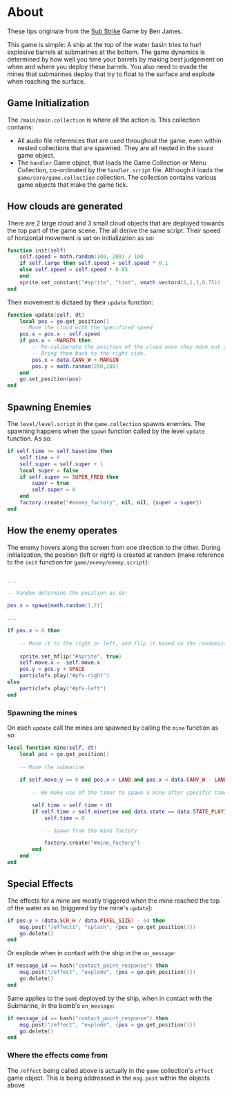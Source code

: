 # About

These tips originate from the [Sub Strike](https://github.com/benjames-171/defold-games/tree/master/Sub%20Strike) Game by Ben James.

This game is simple: A ship at the top of the water basin tries to hurl explosive barrels at submarines at the bottom. The game dynamics is determined by how well you time your barrels by making best judgement on when and where you deploy these barrels. You also need to evade the mines that submarines deploy that try to float to the surface and explode when reaching the surface.

## Game Initialization

The `/main/main.collection` is where all the action is. This collection contains:

* All audio file references that are used throughout the game, even within nested collections that are spawned. They are all nested in the `sound` game object.
* The `handler` Game object, that loads the Game Collection or Menu Collection, co-ordinated by the `handler.script` file. Although it loads the `game/core/game.collection` collection. The collection contains various game objects that make the game tick.

## How clouds are generated

There are 2 large cloud and 3 small cloud objects that are deployed towards the top part of the game scene. The all derive the same script. Their speed of horizontal movement is set on initialization as so:

```lua
function init(self)
	self.speed = math.random(100, 200) / 100
	if self.large then self.speed = self.speed * 0.1
	else self.speed = self.speed * 0.05
	end
	sprite.set_constant("#sprite", "tint", vmath.vector4(1,1,1,0.75))
end
```

Their movement is dictaed by their `update` function:

```lua
function update(self, dt)
	local pos = go.get_position()
	-- Move the cloud with the specificed speed
	pos.x = pos.x - self.speed
	if pos.x < -MARGIN then
		-- Re-caliberate the position of the cloud once they move out of display margins.
		-- Bring them back to the right side.
		pos.x = data.CANV_W + MARGIN
		pos.y = math.random(250,280)
	end
	go.set_position(pos)
end
```

## Spawning Enemies

The `level/level.script` in the `game.collection` spawns enemies. The spawning happens when the `spawn` function called by the level `update` function. As so:

```lua
if self.time >= self.basetime then
	self.time = 0
	self.super = self.super + 1
	local super = false
	if self.super >= SUPER_FREQ then
		super = true
		self.super = 0
	end
	factory.create("#enemy_factory", nil, nil, {super = super})
end
```

## How the enemy operates

The enemy hovers along the screen from one direction to the other. During initialization, the position (left or right) is created at random (make reference to the `init` function for `game/enemy/enemy.script`):

```lua

...

-- Random determine the position as so:

pos.x = spawn[math.random(1,2)]

...

if pos.x > 0 then
	
	-- Move it to the right or left, and flip it based on the randomization result.
	
	sprite.set_hflip("#sprite", true)
	self.move.x = -self.move.x
	pos.y = pos.y + SPACE
	particlefx.play("#pfx-right")
else
	particlefx.play("#pfx-left")
end
```

### Spawning the mines

On each `update` call the mines are spawned by calling the `mine` function as so:

```lua
local function mine(self, dt)
	local pos = go.get_position()
	
	-- Move the submarine	
	
	if self.move.y == 0 and pos.x > LAND and pos.x < data.CANV_W - LAND then
		
		-- We make use of the timer to spawn a mine after specific time intervals

		self.time = self.time + dt
		if self.time > self.minetime and data.state == data.STATE_PLAYING then
			self.time = 0

			-- Spawn from the mine factory

			factory.create("#mine_factory")
		end
	end
end	
```

## Special Effects

The effects for a mine are mostly triggered when the mine reached the top of the water as so (triggered by the mine's `update`):

```lua
if pos.y > (data.SCR_H / data.PIXEL_SIZE) - 64 then
	msg.post("/effect1", "splash", {pos = go.get_position()})
	go.delete()
end
```

Or explode when in contact with the ship in the `on_message`:

```lua
if message_id == hash("contact_point_response") then
	msg.post("/effect", "explode", {pos = go.get_position()})
	go.delete()
end
```

Same applies to the `bomb` deployed by the ship, when in contact with the Submarine, in the bomb's `on_message`:

```lua
if message_id == hash("contact_point_response") then
	msg.post("/effect", "explode", {pos = go.get_position()})
	go.delete()
end
```

### Where the effects come from

The `/effect` being called above is actually in the `game` collection's `effect` game object. This is being addressed in the `msg.post` within the objects above
